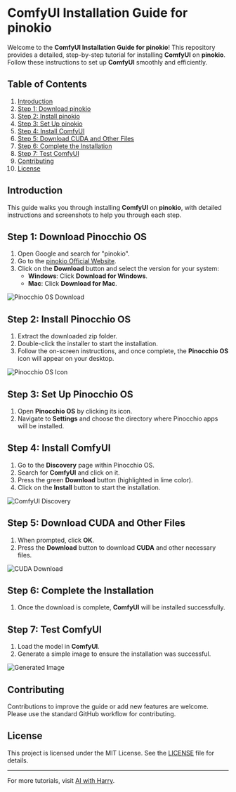 # ComfyUI Installation Guide for pinokio

Welcome to the **ComfyUI Installation Guide for pinokio**! This repository provides a detailed, step-by-step tutorial for installing **ComfyUI** on **pinokio**. Follow these instructions to set up **ComfyUI** smoothly and efficiently.

## Table of Contents
1. [Introduction](#introduction)
2. [Step 1: Download pinokio](#step-1-download-pinokio)
3. [Step 2: Install pinokio](#step-2-install-pinokio)
4. [Step 3: Set Up pinokio](#step-3-set-up-pinokio)
5. [Step 4: Install ComfyUI](#step-4-install-comfyui)
6. [Step 5: Download CUDA and Other Files](#step-5-download-cuda-and-other-files)
7. [Step 6: Complete the Installation](#step-6-complete-the-installation)
8. [Step 7: Test ComfyUI](#step-7-test-comfyui)
9. [Contributing](#contributing)
10. [License](#license)

## Introduction
This guide walks you through installing **ComfyUI** on **pinokio**, with detailed instructions and screenshots to help you through each step.

## Step 1: Download Pinocchio OS
1. Open Google and search for "pinokio".
2. Go to the [pinokio Official Website]([https://www.pinocchioos.com](https://program.pinokio.computer/#/?id=install)).
3. Click on the **Download** button and select the version for your system:
   - **Windows**: Click **Download for Windows**.
   - **Mac**: Click **Download for Mac**.

![Pinocchio OS Download](path_to_image/pinocchio_os_download.png)

## Step 2: Install Pinocchio OS
1. Extract the downloaded zip folder.
2. Double-click the installer to start the installation.
3. Follow the on-screen instructions, and once complete, the **Pinocchio OS** icon will appear on your desktop.

![Pinocchio OS Icon](path_to_image/pinocchio_os_icon.png)

## Step 3: Set Up Pinocchio OS
1. Open **Pinocchio OS** by clicking its icon.
2. Navigate to **Settings** and choose the directory where Pinocchio apps will be installed.

## Step 4: Install ComfyUI
1. Go to the **Discovery** page within Pinocchio OS.
2. Search for **ComfyUI** and click on it.
3. Press the green **Download** button (highlighted in lime color).
4. Click on the **Install** button to start the installation.

![ComfyUI Discovery](path_to_image/comfyui_discovery.png)

## Step 5: Download CUDA and Other Files
1. When prompted, click **OK**.
2. Press the **Download** button to download **CUDA** and other necessary files.

![CUDA Download](path_to_image/cuda_download.png)

## Step 6: Complete the Installation
1. Once the download is complete, **ComfyUI** will be installed successfully.

## Step 7: Test ComfyUI
1. Load the model in **ComfyUI**.
2. Generate a simple image to ensure the installation was successful.

![Generated Image](path_to_image/generated_image.png)

## Contributing
Contributions to improve the guide or add new features are welcome. Please use the standard GitHub workflow for contributing.

## License
This project is licensed under the MIT License. See the [LICENSE](LICENSE) file for details.

---

For more tutorials, visit [AI with Harry](https://www.youtube.com/c/AIwithHarry).


